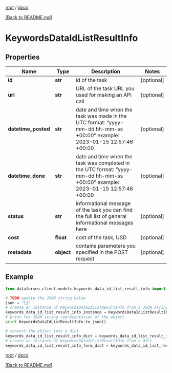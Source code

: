 [root](./../ "root") / [docs](./ "docs")

[[Back to README.md]](./../README.md "[Back to README.md]")

# KeywordsDataIdListResultInfo

## Properties

Name | Type | Description | Notes
------------ | ------------- | ------------- | -------------
**id** | **str** | id of the task | [optional]
**url** | **str** | URL of the task URL you used for making an API call | [optional]
**datetime_posted** | **str** | date and time when the task was made in the UTC format: “yyyy-mm-dd hh-mm-ss +00:00” example: 2023-01-15 12:57:46 +00:00 | [optional]
**datetime_done** | **str** | date and time when the task was completed in the UTC format: “yyyy-mm-dd hh-mm-ss +00:00” example: 2023-01-15 12:57:46 +00:00 | [optional]
**status** | **str** | informational message of the task you can find the full list of general informational messages here | [optional]
**cost** | **float** | cost of the task, USD | [optional]
**metadata** | **object** | contains parameters you specified in the POST request | [optional]

## Example

```python
from dataforseo_client.models.keywords_data_id_list_result_info import KeywordsDataIdListResultInfo

# TODO update the JSON string below
json = "{}"
# create an instance of KeywordsDataIdListResultInfo from a JSON string
keywords_data_id_list_result_info_instance = KeywordsDataIdListResultInfo.from_json(json)
# print the JSON string representation of the object
print KeywordsDataIdListResultInfo.to_json()

# convert the object into a dict
keywords_data_id_list_result_info_dict = keywords_data_id_list_result_info_instance.to_dict()
# create an instance of KeywordsDataIdListResultInfo from a dict
keywords_data_id_list_result_info_form_dict = keywords_data_id_list_result_info.from_dict(keywords_data_id_list_result_info_dict)
```

  

[root](./../ "root") / [docs](./ "docs")

[[Back to README.md]](./../README.md "[Back to README.md]")